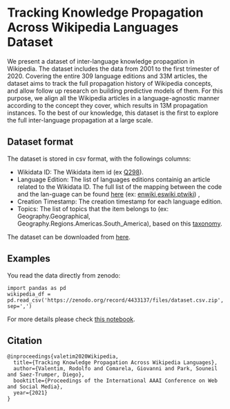 # Tracking Knowledge Propagation Across Wikipedia Languages Dataset

We present a dataset of inter-language knowledge propagation in Wikipedia. The dataset includes the data from 2001 to the first trimester of 2020. Covering the entire 309 language editions and 33M articles, the dataset aims to track the full propagation history of Wikipedia concepts, and allow follow up research on building predictive models of them. For this purpose, we align all the Wikipedia articles in a language-agnostic manner according to the concept they cover, which results in 13M propagation instances. To the best of our knowledge, this dataset is the first to explore the full inter-language propagation at a large scale.

## Dataset format

The dataset is stored in csv format, with the followings columns:

* Wikidata ID: The Wikidata item id (ex [Q298](https://www.wikidata.org/wiki/Q298)). 
* Language Edition: The list of languages editions containig an article related to the Wikidata ID. The  full  list  of  the  mapping  between  the  code  and  the  lan-guage can be found [here](https://meta.wikimedia.org/wiki/TableofWikimediaprojects) (ex: [enwiki](https://en.wikipedia.org/wiki/Chile),[eswiki](https://es.wikipedia.org/wiki/Chile),[ptwiki](https://pr.wikipedia.org/wiki/Chile)) ,
* Creation Timestamp: The creation timestamp for each language edition.
* Topics: The list of topics that the item belongs to (ex: Geography.Geographical, Geography.Regions.Americas.South_America), based on this [taxonomy](https://wiki-topic.toolforge.org/). 

The dataset can be downloaded from [here](https://doi.org/10.5281/zenodo.4433137).

## Examples

You read the data directly from zenodo: 

```
import pandas as pd 
wikipedia_df = pd.read_csv('https://zenodo.org/record/4433137/files/dataset.csv.zip', sep=',')
```
For more details please check [this notebook](https://github.com/rodolfovalentim/wikipedia-content-propagation/blob/main/snippets.ipynb).

## Citation
```
@inproceedings{valetim2020Wikipedia,
  title={Tracking Knowledge Propagation Across Wikipedia Languages},
  author={Valentim, Rodolfo and Comarela, Giovanni and Park, Souneil and Saez-Trumper, Diego},
  booktitle={Proceedings of the International AAAI Conference on Web and Social Media},
  year={2021}
}
```






